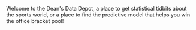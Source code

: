 Welcome to the Dean's Data Depot, a place to get statistical tidbits about the sports world, or a place to find the predictive model that helps you win the office bracket pool!
